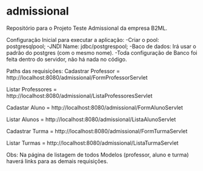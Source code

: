 # admissional
Repositório para o Projeto Teste Admissional da empresa B2ML.

Configuração Inicial para executar a aplicação:
-Criar o pool: postgresqlpool;
-JNDI Name: jdbc/postgrespool;
-Baco de dados: Irá usar o padrão do postgres (com o mesmo nome).
-Toda configuração de Banco foi feita dentro do servidor, não há nada no código.

Paths das requisições: 
Cadastrar Professor = http://localhost:8080/admissional/FormProfessorServlet

Listar Professores = http://localhost:8080/admissional/ListaProfessoresServlet

Cadastar Aluno = http://localhost:8080/admissional/FormAlunoServlet

Listar Alunos = http://localhost:8080/admissional/ListaAlunoServlet

Cadastrar Turma = http://localhost:8080/admissional/FormTurmaServlet

Listar Turmas = http://localhost:8080/admissional/ListaTurmaServlet

Obs: Na página de listagem de todos Modelos (professor, aluno e turma) haverá links para as demais requisições.
